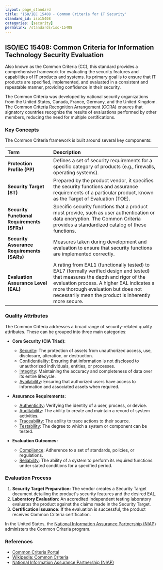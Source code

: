 ```yaml
---
layout: page_standard
title: "ISO/IEC 15408 - Common Criteria for IT Security"
standard_id: iso15408
categories: [security]
permalink: /standards/iso-15408
---
```


## ISO/IEC 15408: Common Criteria for Information Technology Security Evaluation

Also known as the Common Criteria (CC), this standard provides a comprehensive framework for evaluating the security features and capabilities of IT products and systems. 
Its primary goal is to ensure that IT products are specified, implemented, and evaluated in a consistent and repeatable manner, providing confidence in their security.

The Common Criteria was developed by national security organizations from the United States, Canada, France, Germany, and the United Kingdom. 
The [Common Criteria Recognition Arrangement (CCRA)](https://www.commoncriteriaportal.org/ccra/) ensures that signatory countries recognize the results of evaluations performed by other members, reducing the need for multiple certifications.

### Key Concepts

The Common Criteria framework is built around several key components:

| Term | Description |
|:--- |:--- |
| **Protection Profile (PP)** | Defines a set of security requirements for a specific category of products (e.g., firewalls, operating systems). |
| **Security Target (ST)** | Prepared by the product vendor, it specifies the security functions and assurance requirements of a particular product, known as the Target of Evaluation (TOE). |
| **Security Functional Requirements (SFRs)** | Specific security functions that a product must provide, such as user authentication or data encryption. The Common Criteria provides a standardized catalog of these functions. |
| **Security Assurance Requirements (SARs)** | Measures taken during development and evaluation to ensure that security functions are implemented correctly. |
| **Evaluation Assurance Level (EAL)** | A rating from EAL1 (functionally tested) to EAL7 (formally verified design and tested) that measures the depth and rigor of the evaluation process. A higher EAL indicates a more thorough evaluation but does not necessarily mean the product is inherently more secure. |

### Quality Attributes

The Common Criteria addresses a broad range of security-related quality attributes. These can be grouped into three main categories:

*   **Core Security (CIA Triad):**
    *   [Security](/qualities/security): The protection of assets from unauthorized access, use, disclosure, alteration, or destruction.
    *   [Confidentiality](/qualities/confidentiality): Ensuring that information is not disclosed to unauthorized individuals, entities, or processes.
    *   [Integrity](/qualities/integrity): Maintaining the accuracy and completeness of data over its entire lifecycle.
    *   [Availability](/qualities/availability): Ensuring that authorized users have access to information and associated assets when required.

*   **Assurance Requirements:**
    *   [Authenticity](/qualities/authenticity): Verifying the identity of a user, process, or device.
    *   [Auditability](/qualities/auditability): The ability to create and maintain a record of system activities.
    *   [Traceability](/qualities/traceability): The ability to trace actions to their source.
    *   [Testability](/qualities/testability): The degree to which a system or component can be tested.

*   **Evaluation Outcomes:**
    *   [Compliance](/qualities/compliance): Adherence to a set of standards, policies, or regulations.
    *   [Reliability](/qualities/reliability): The ability of a system to perform its required functions under stated conditions for a specified period.

### Evaluation Process

1.  **Security Target Preparation:** The vendor creates a Security Target document detailing the product\'s security features and the desired EAL.
2.  **Laboratory Evaluation:** An accredited independent testing laboratory evaluates the product against the claims made in the Security Target.
3.  **Certification Issuance:** If the evaluation is successful, the product receives Common Criteria certification.

In the United States, the [National Information Assurance Partnership (NIAP)](https://www.niap-ccevs.org/) administers the Common Criteria program.

### References

- [Common Criteria Portal](https://www.commoncriteriaportal.org/)
- [Wikipedia: Common Criteria](https://en.wikipedia.org/wiki/Common_Criteria)
- [National Information Assurance Partnership (NIAP)](https://www.niap-ccevs.org/)